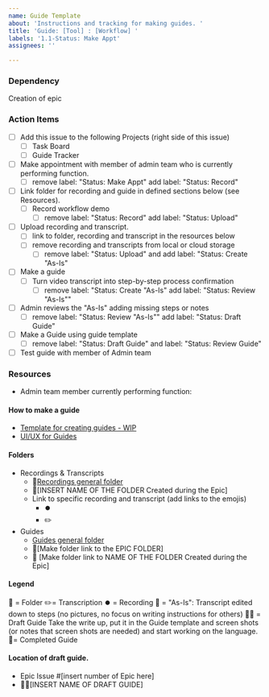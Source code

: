 ```yaml
---
name: Guide Template
about: 'Instructions and tracking for making guides. '
title: 'Guide: [Tool] : [Workflow] '
labels: '1.1-Status: Make Appt'
assignees: ''

---
```


### Dependency
Creation of epic

### Action Items
- [ ] Add this issue to the following Projects (right side of this issue)
   - [ ] Task Board
   - [ ] Guide Tracker
- [ ] Make appointment with member of admin team who is currently performing function.
   - [ ] remove label: "Status: Make Appt" add label: "Status: Record"
- [ ] Link folder for recording and guide in defined sections below (see Resources).
   - [ ] Record workflow demo 
     - [ ] remove label: "Status: Record" add label: "Status: Upload"
- [ ] Upload recording and transcript.
   - [ ] link to folder, recording and transcript in the resources below
   - [ ] remove recording and transcripts from local or cloud storage
      - [ ] remove label: "Status: Upload" and add label: "Status: Create "As-Is"
- [ ] Make a guide
   - [ ] Turn video transcript into step-by-step process confirmation
     - [ ] remove label: "Status: Create "As-Is" add label: "Status: Review "As-Is""
- [ ] Admin reviews the "As-Is" adding missing steps or notes
   - [ ] remove label: "Status: Review "As-Is"" add label: "Status: Draft Guide"
- [ ] Make a Guide using guide template
   - [ ] remove label: "Status: Draft Guide" and label: "Status: Review Guide"
- [ ] Test guide with member of Admin team

### Resources
- Admin team member currently performing function:

#### How to make a guide
- [Template for creating guides - WIP](https://docs.google.com/document/d/1-8gmeC-wnfM8C8fVvmTP1BLA2WfNjKH_XJrHB1OAV6Q/edit)
 - [UI/UX for Guides](https://github.com/hackforla/UI-UX/issues/55#issue-859205411)

#### Folders
- Recordings & Transcripts
   - 📁[Recordings general folder](https://drive.google.com/drive/folders/1dmX5df5TXm8F209O4-_BRmuW0NIcT-Ss)
   - 📁[INSERT NAME OF THE FOLDER Created during the Epic]
   - Link to specific recording and transcript (add links to the emojis)
      - ⏺️
      - ✏️
- Guides
  - [Guides general folder](https://drive.google.com/drive/folders/13aT7T3HblNidcwm2CMy7LQg-mAULL3Q7)
   - 📁[Make folder link to the EPIC FOLDER]
   - 📁 [Make folder link to  NAME OF THE FOLDER Created during the Epic]

#### Legend
📁 = Folder
✏️= Transcription
⏺️ = Recording
📝 = "As-Is":  Transcript edited down to steps (no pictures, no focus on writing instructions for others)
👷‍♀️ = Draft Guide Take the write up, put it in the Guide template and screen shots (or notes that screen shots are needed) and start working on the language.
🎉= Completed Guide

#### Location of draft guide.
- Epic Issue #[insert number of Epic here]
- 👷‍♀️[INSERT NAME OF DRAFT GUIDE]
